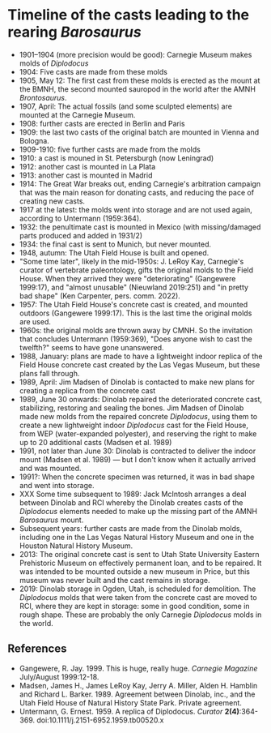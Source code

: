 # Timeline of the casts leading to the rearing _Barosaurus_

* 1901–1904 (more precision would be good): Carnegie Museum makes molds of _Diplodocus_
* 1904: Five casts are made from these molds
* 1905, May 12: The first cast from these molds is erected as the mount at the BMNH, the second mounted sauropod in the world after the AMNH _Brontosaurus_.
* 1907, April: The actual fossils (and some sculpted elements) are mounted at the Carnegie Museum.
* 1908: further casts are erected in Berlin and Paris
* 1909: the last two casts of the original batch are mounted in Vienna and Bologna.
* 1909-1910: five further casts are made from the molds
* 1910: a cast is mouned in St. Petersburgh (now Leningrad)
* 1912: another cast is mounted in La Plata
* 1913: another cast is mounted in Madrid
* 1914: The Great War breaks out, ending Carnegie's arbitration campaign that was the main reason for donating casts, and reducing the pace of creating new casts.
* 1917 at the latest: the molds went into storage and are not used again, according to Untermann (1959:364).
* 1932: the penultimate cast is mounted in Mexico (with missing/damaged parts produced and added in 1931/2)
* 1934: the final cast is sent to Munich, but never mounted.
* 1948, autumn: The Utah Field House is built and opened.
* "Some time later", likely in the mid-1950s: J. LeRoy Kay, Carnegie's curator of vertebrate paleontology, gifts the original molds to the Field House. When they arrived they were "deteriorating" (Gangewere 1999:17), and "almost unusable" (Nieuwland 2019:251) and "in pretty bad shape" (Ken Carpenter, pers. comm. 2022).
* 1957: The Utah Field House's concrete cast is created, and mounted outdoors (Gangewere 1999:17). This is the last time the original molds are used.
* 1960s: the original molds are thrown away by CMNH. So the invitation that concludes Untermann (1959:369), "Does anyone wish to cast the twelfth?" seems to have gone unanswered.
* 1988, January: plans are made to have a lightweight indoor replica of the Field House concrete cast created by the Las Vegas Museum, but these plans fall through.
* 1989, April: Jim Madsen of Dinolab is contacted to make new plans for creating a replica from the concrete cast
* 1989, June 30 onwards: Dinolab repaired the deteriorated concrete cast, stabilizing, restoring and sealing the bones. Jim Madsen of Dinolab made new molds from the repaired concrete _Diplodocus_, using them to create a new lightweight indoor _Diplodocus_ cast for the Field House, from WEP (water-expanded polyester), and reserving the right to make up to 20 additional casts (Madsen et al. 1989)
* 1991, not later than June 30: Dinolab is contracted to deliver the indoor mount (Madsen et al. 1989) — but I don't know when it actually arrived and was mounted.
* 1991?: When the concrete specimen was returned, it was in bad shape and went into storage.
* XXX Some time subsequent to 1989: Jack McIntosh arranges a deal between Dinolab and RCI whereby the Dinolab creates casts of the _Diplodocus_ elements needed to make up the missing part of the AMNH _Barosaurus_ mount.
* Subsequent years: further casts are made from the Dinolab molds, including one in the Las Vegas Natural History Museum and one in the Houston Natural History Museum.
* 2013: The original concrete cast is sent to Utah State University Eastern Prehistoric Museum on effectively permanent loan, and to be repaired. It was intended to be mounted outside a new museum in Price, but this museum was never built and the cast remains in storage.
* 2019: Dinolab storage in Ogden, Utah, is scheduled for demolition. The _Diplodocus_ molds that were taken from the concrete cast are moved to RCI, where they are kept in storage: some in good condition, some in rough shape. These are probably the only Carnegie _Diplodocus_ molds in the world.


## References

* Gangewere, R. Jay. 1999. This is huge, really huge. _Carnegie Magazine_ July/August 1999:12-18.
* Madsen, James H., James LeRoy Kay, Jerry A. Miller, Alden H. Hamblin and Richard L. Barker. 1989. Agreement between Dinolab, inc., and the Utah Field House of Natural History State Park. Private agreement.
* Untermann, G. Ernest. 1959. A replica of Diplodocus. _Curator_ **2(4)**:364-369. doi:10.1111/j.2151-6952.1959.tb00520.x

